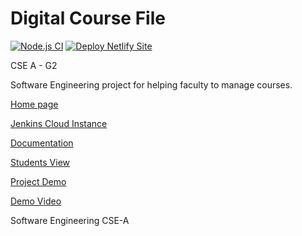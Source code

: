 # Digital Course File
[![Node.js CI](https://github.com/ganapathi12/digital-course-file/actions/workflows/node.js.yml/badge.svg)](https://github.com/ganapathi12/digital-course-file/actions/workflows/node.js.yml) [![Deploy Netlify Site](https://github.com/ganapathi12/digital-course-file/actions/workflows/DeployToNetlify.yml/badge.svg)](https://github.com/ganapathi12/digital-course-file/actions/workflows/DeployToNetlify.yml)
<p>CSE A - G2</p>
<p>Software Engineering project for helping faculty to manage courses.</p>
<p><a href="https://dcfshome.netlify.app/">Home page</a><p/>
<p><a href="http://104.197.126.161:8080/">Jenkins Cloud Instance</a><p/>
<p><a href="https://drive.google.com/file/d/1HSggen9YuuWeJWSbiHrW7IvxrTiLKifo/view?usp=sharing">Documentation</a><p/>
<p><a href="https://github.com/ganapathi12/digital-course-file-students-view">Students View</a><p/>
<a href="https://digital-course-file.netlify.app/">Project Demo</a>
<p><a href="https://youtu.be/Qh_lu1C2_MM">Demo Video </a><p/>
Software Engineering CSE-A

